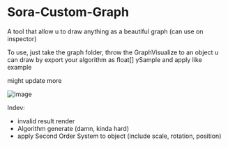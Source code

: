 # Sora-Custom-Graph
A tool that allow u to draw anything as a beautiful graph (can use on inspector)

To use, just take the graph folder, throw the GraphVisualize to an object
u can draw by export your algorithm as float[] ySample and apply like example

might update more

![image](https://github.com/SoraTheDuck/Sora-Custom-Graph/assets/78374696/e814e104-2c15-456f-af7a-1f87bedc97d5)

Indev:
- invalid result render
- Algorithm generate (damn, kinda hard)
- apply Second Order System to object (include scale, rotation, position)
